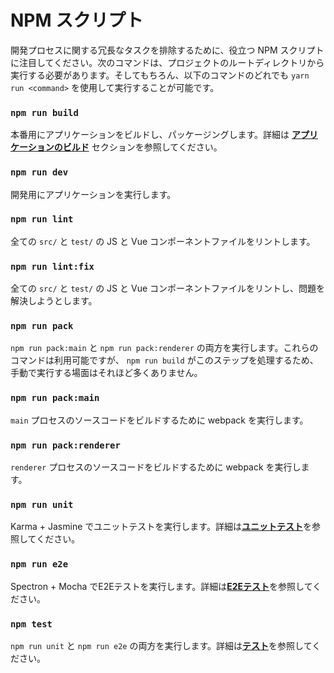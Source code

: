 # NPM スクリプト

開発プロセスに関する冗長なタスクを排除するために、役立つ NPM スクリプトに注目してください。次のコマンドは、プロジェクトのルートディレクトリから実行する必要があります。そしてもちろん、以下のコマンドのどれでも `yarn run <command>` を使用して実行することが可能です。

### `npm run build`

本番用にアプリケーションをビルドし、パッケージングします。詳細は [**アプリケーションのビルド**](building_your_app.md) セクションを参照してください。

### `npm run dev`

開発用にアプリケーションを実行します。

### `npm run lint`

全ての `src/` と `test/` の JS と Vue コンポーネントファイルをリントします。

### `npm run lint:fix`

全ての `src/` と `test/` の JS と Vue コンポーネントファイルをリントし、問題を解決しようとします。

### `npm run pack`

`npm run pack:main` と `npm run pack:renderer` の両方を実行します。これらのコマンドは利用可能ですが、 `npm run build` がこのステップを処理するため、手動で実行する場面はそれほど多くありません。

### `npm run pack:main`

`main` プロセスのソースコードをビルドするために webpack を実行します。

### `npm run pack:renderer`

`renderer` プロセスのソースコードをビルドするために webpack を実行します。

### `npm run unit`

Karma + Jasmine でユニットテストを実行します。詳細は[**ユニットテスト**](unittesting.md)を参照してください。

### `npm run e2e`

Spectron + Mocha でE2Eテストを実行します。詳細は[**E2Eテスト**](end-to-end_testing.md)を参照してください。

### `npm test`

`npm run unit` と `npm run e2e` の両方を実行します。詳細は[**テスト**](testing.md)を参照してください。
